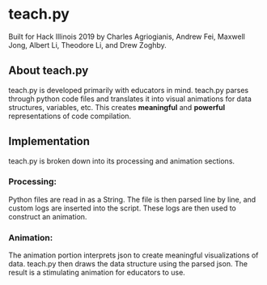 # teach.py
Built for Hack Illinois 2019 by Charles Agriogianis, Andrew Fei, Maxwell Jong, Albert Li, Theodore Li, and Drew Zoghby.

## About teach.py
teach.py is developed primarily with educators in mind. 
teach.py parses through python code files and translates it into visual animations for data structures, variables, etc. 
This creates **meaningful** and **powerful** representations of code compilation.

## Implementation
teach.py is broken down into its processing and animation sections. 

### Processing:

Python files are read in as a String. The file is then parsed line by line, and custom logs are inserted into the script. These logs are then used to construct an animation.

### Animation:

The animation portion interprets json to create meaningful visualizations of data. teach.py then draws the data structure using the parsed json. The result is a stimulating animation for educators to use.
